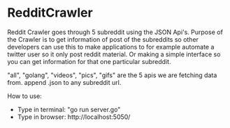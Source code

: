 # RedditCrawler
Reddit Crawler goes through 5 subreddit using the JSON Api's.
Purpose of the Crawler is to get information of post of the subreddits so other developers can use this to make applications to for example automate a twitter user so it only post reddit material.
Or making a simple interface so you can get information for that one particular subreddit.

"all", "golang", "videos", "pics", "gifs" are the 5 apis we are fetching data from. append .json to any subreddit url.

How to use: 
- Type in terminal: "go run server.go" 
- Type in browser: http://localhost:5050/
